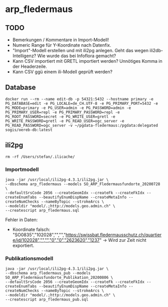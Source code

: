 # arp_fledermaus

## TODO

- Bemerkungen / Kommentare in Import-Modell!
- Numeric Range für Y-Koordinate nach Datenfix.
- "Import"-Modell erstellen und mit ili2pg anlegen. Geht das wegen ili2db-Intelligenz? Wie wurde das bei Infoflora gemacht? 
- Kann CSV importiert mit GRETL importiert werden? Unnötiges Komma in der Headerzeile.
- Kann CSV ggü einem ili-Modell geprüft werden?


## Database
```
docker run --rm --name edit-db -p 54321:5432 --hostname primary -e PG_DATABASE=edit -e PG_LOCALE=de_CH.UTF-8 -e PG_PRIMARY_PORT=5432 -e PG_MODE=primary -e PG_USER=admin -e PG_PASSWORD=admin -e PG_PRIMARY_USER=repl -e PG_PRIMARY_PASSWORD=repl -e PG_ROOT_PASSWORD=secret -e PG_WRITE_USER=gretl -e PG_WRITE_PASSWORD=gretl -e PG_READ_USER=ogc_server -e PG_READ_PASSWORD=ogc_server -v ~/pgdata-fledermaus:/pgdata:delegated sogis/oereb-db:latest
```

## ili2pg

```
rm -rf /Users/stefan/.ilicache/
```

### Importmodell

```
java -jar /usr/local/ili2pg-4.3.1/ili2pg.jar \
--dbschema arp_fledermaus --models SO_ARP_Fledermausfundorte_20200728 \
--defaultSrsCode 2056 --createGeomIdx --createFk --createFkIdx --createEnumTabs --beautifyEnumDispName --createMetaInfo --createNumChecks --nameByTopic --strokeArcs \
--modeldir "model/.;http://models.geo.admin.ch" \
--createscript arp_fledermaus.sql
```

Fehler in Daten:
- Koordinate falsch: "SO0835","102028","","","https://swissbat.fledermausschutz.ch/quartiere/id/102028","","","0","0","2623620","1237" -> Wird zur Zeit nicht exportiert.

### Publikationsmodell
```
java -jar /usr/local/ili2pg-4.3.1/ili2pg.jar \
--dbschema arp_fledermaus_pub --models SO_ARP_Fledermausfundorte_Publikation_20200806 \
--defaultSrsCode 2056 --createGeomIdx --createFk --createFkIdx --createEnumTabs --beautifyEnumDispName --createMetaInfo --createNumChecks --nameByTopic --strokeArcs \
--modeldir "model/.;http://models.geo.admin.ch" \
--createscript arp_fledermaus_pub.sql

```



